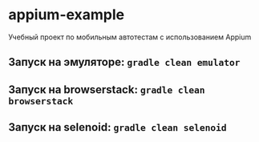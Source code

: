 # appium-example
Учебный проект по мобильным автотестам с использованием Appium

## Запуск на эмуляторе: ```gradle clean emulator``` 

## Запуск на browserstack: ```gradle clean browserstack```

## Запуск на selenoid: ```gradle clean selenoid```
